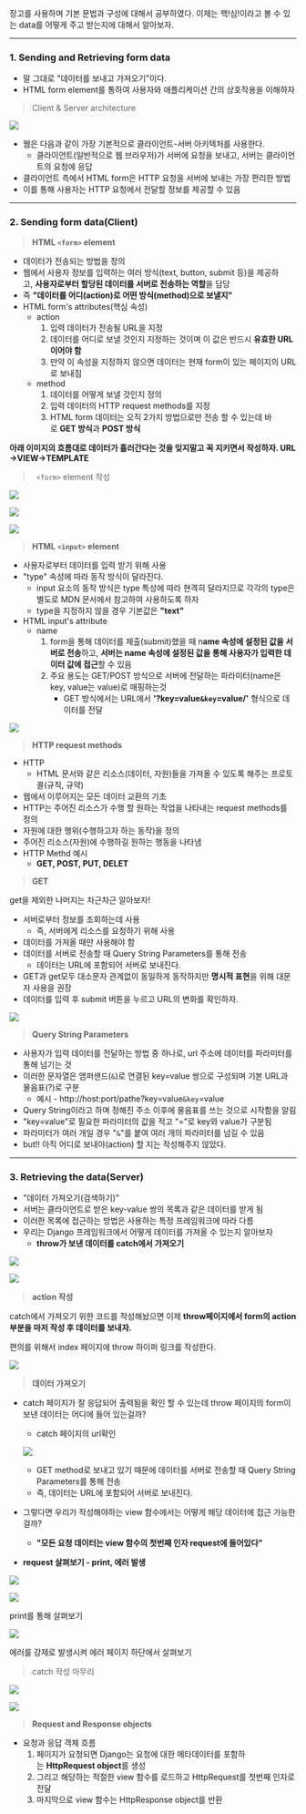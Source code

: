 장고를 사용하며 기본 문법과 구성에 대해서 공부하였다. 이제는 핵!심!이라고 볼 수 있는 data를 어떻게 주고 받는지에 대해서 알아보자.

---

### 1. Sending and Retrieving form data

-   말 그대로 "데이터를 보내고 가져오기"이다.
-   HTML form element를 통하여 사용자와 애플리케이션 간의 상호작용을 이해하자

> Client & Server architecture

![](https://blog.kakaocdn.net/dn/bibQl9/btrLhO8nQbm/mT8jjXW4WHuhtwiz3Yfbak/img.png)

-   웹은 다음과 같이 가장 기본적으로 클라이언트-서버 아키텍처를 사용한다.
    -   클라이언트(일반적으로 웹 브라우저)가 서버에 요청을 보내고, 서버는 클라이언트의 요청에 응답
-   클라이언트 측에서 HTML form은 HTTP 요청을 서버에 보내는 가장 편리한 방법
-   이를 통해 사용자는 HTTP 요청에서 전달할 정보를 제공할 수 있음

---

### 2. Sending form data(Client)

> **HTML ``<form>`` element**

-   데이터가 전송되는 방법을 정의
-   웹에서 사용자 정보를 입력하는 여러 방식(text, button, submit 등)을 제공하고, **사용자로부터 할당된 데이터를 서버로 전송하는 역할**을 담당
-   즉 **"데이터를 어디(action)로 어떤 방식(method)으로 보낼지"**
-   HTML form's attributes(핵심 속성)  
    -   action
        1.  입력 데이터가 전송될 URL을 지정
        2.  데이터를 어디로 보낼 것인지 지정하는 것이며 이 값은 반드시 **유효한 URL이어야 함**
        3.  만약 이 속성을 지정하지 않으면 데이터는 현재 form이 있는 페이지의 URL로 보내짐
    -   method
        1.  데이터를 어떻게 보낼 것인지 정의
        2.  입력 데이터의 HTTP request methods를 지정
        3.  HTML form 데이터는 오직 2가지 방법으로만 전송 할 수 있는데 바로 **GET 방식**과 **POST 방식**

**아래 이미지의 흐름대로 데이터가 흘러간다는 것을 잊지말고 꼭 지키면서 작성하자. URL ->VIEW->TEMPLATE**

>`` <form>`` element 작성

![](https://blog.kakaocdn.net/dn/bvE8vu/btrLg80CMa2/rldN6OQbXt6RPHY2Y80Ii1/img.png)

![](https://blog.kakaocdn.net/dn/KccnQ/btrLgNoWx4K/CRZHYcOYJpM0xBxI3MMNgk/img.png)

![](https://blog.kakaocdn.net/dn/bccY4u/btrLhfL0TFF/KS3tW8Jk6GS254RoCZ86Z0/img.png)

> **HTML ``<input>`` element**

-   사용자로부터 데이터를 입력 받기 위해 사용
-   "type" 속성에 따라 동작 방식이 달라진다.
    -   input 요소의 동작 방식은 type 특성에 따라 현격히 달라지므로 각각의 type은 별도로 MDN 문서에서 참고하여 사용하도록 하자
    -   type을 지정하지 않을 경우 기본값은 **"text"**
-   HTML input's attribute
    -   name
        1.  form을 통해 데이터를 제출(submit)했을 때 n**ame 속성에 설정된 값을 서버로 전송**하고, **서버는 name 속성에 설정된 값을 통해 사용자가 입력한 데이터 값에 접근**할 수 있음
        2.  주요 용도는 GET/POST 방식으로 서버에 전달하는 파라미터(name은 key, value는 value)로 매핑하는것
            -   GET 방식에서는 URL에서 **'****?key=value`&key`=value/****'** 형식으로 데이터를 전달

![](https://blog.kakaocdn.net/dn/crJHnV/btrLg8M6f6h/YCsUCfTrerFBCbk0Sg2khk/img.png)

> **HTTP request methods**

-   HTTP
    -   HTML 문서와 같은 리소스(데이터, 자원)들을 가져올 수 있도록 해주는 프로토콜(규칙, 규약)
-   웹에서 이루어지는 모든 데이터 교환의 기초
-   HTTP는 주어진 리소스가 수행 할 원하는 작업을 나타내는 request methods를 정의
-   자원에 대한 행위(수행하고자 하는 동작)을 정의
-   주어진 리소스(자원)에 수행하길 원하는 행동을 나타냄
-   HTTP Methd 예시
    -   **GET, POST, PUT, DELET**

> **GET**

get을 제외한 나머지는 차근차근 알아보자!

-   서버로부터 정보를 조회하는데 사용
    -   즉, 서버에게 리소스를 요청하기 위해 사용
-   데이터를 가져올 때만 사용해야 함
-   데이터를 서버로 전송할 때 Query String Parameters를 통해 전송
    -   데이터는 URL에 포함되어 서버로 보내진다.
-   GET과 get모두 대소문자 관계없이 동일하게 동작하지만 **명시적 표현**을 위해 대문자 사용을 권장
-   데이터를 입력 후 submit 버튼을 누르고 URL의 변화를 확인하자.

![](https://blog.kakaocdn.net/dn/cpYRPC/btrLiVTgBdK/Kh9GtnxZu3ugvB8DrsdGx0/img.png)

> **Query String Parameters**

-   사용자가 입력 데이터를 전달하는 방법 중 하나로, url 주소에 데이터를 파라미터를 통해 넘기는 것
-   이러한 문자열은 앰퍼샌드(``&``)로 연결된 key=value 쌍으로 구성되며 기본 URL과 물음표(?)로 구분
    -   예시 - http://host:port/pathe?key=value`&key`=value
-   Query String이라고 하며 정해진 주소 이후에 물음표를 쓰는 것으로 시작함을 알림
-   "key=value"로 필요한 파라미터의 값을 적고 "="로 key와 value가 구분됨
-   파라미터가 여러 개일 경우 "``&``"를 붙여 여러 개의 파라미터를 넘길 수 있음
-   but!! 아직 어디로 보내야(action) 할 지는 작성해주지 않았다.

---

### 3. Retrieving the data(Server)

-   "데이터 가져오기(검색하기)"
-   서버는 클라이언트로 받은 key-value 쌍의 목록과 같은 데이터를 받게 됨
-   이러한 목록에 접근하는 방법은 사용하는 특정 프레임워크에 따라 다름
-   우리는 Django 프레임워크에서 어떻게 데이터를 가져올 수 있는지 알아보자
    -   **throw가 보낸 데이터를 catch에서 가져오기**

![](https://blog.kakaocdn.net/dn/didV14/btrLhXqA4zo/mznodOEEidaz91f2BO7Vh1/img.png)

![](https://blog.kakaocdn.net/dn/NEeBM/btrLiapTYTa/vlzVSj0jSJfyo9hjMSvbb0/img.png)

> **action 작성**

catch에서 가져오기 위한 코드를 작성해놨으면 이제 **throw페이지에서 form의 action 부분을 마저 작성 후 데이터를 보내자.**

편의를 위해서 index 페이지에 throw 하이퍼 링크를 작성한다.

![](https://blog.kakaocdn.net/dn/nkhQf/btrLgScELC5/MbOSiKV57wybfZTjVhOBxk/img.png)

> **데이터 가져오기**

-   catch 페이지가 잘 응답되어 출력됨을 확인 할 수 있는데 throw 페이지의 form이 보낸 데이터는 어디에 들어 있는걸까?
    -   catch 페이지의 url확인 
    
    ![](https://blog.kakaocdn.net/dn/mQ9Zp/btrLgPtvtDZ/NKCPJMRnlI6m8KbjWgKCtk/img.png)
    
    -   GET method로 보내고 있기 때문에 데이터를 서버로 전송할 때 Query String Parameters를 통해 전송
    -   즉, 데이터는 URL에 포함되어 서버로 보내진다.
-   그렇다면 우리가 작성해야하는 view 함수에서는 어떻게 해당 데이터에 접근 가능한걸까?
    -   **"모든 요청 데이터는 view 함수의 첫번째 인자 request에 들어있다"**
-   **request 살펴보기 - print, 에러 발생**

![](https://blog.kakaocdn.net/dn/b3H3va/btrLhPM0FRy/we0y4h4Oc6VKKHfEUYlI5K/img.png)

![](https://blog.kakaocdn.net/dn/B4Bz1/btrLk4WuU9c/500XCXLJiYS4VteLH6Xvt0/img.png)

print를 통해 살펴보기

![](https://blog.kakaocdn.net/dn/xSuJW/btrLiWkkt7u/usmU16gPqjv8MYa2UIugYk/img.png)

에러를 강제로 발생시켜 에러 페이지 하단에서 살펴보기

> catch 작성 마무리

![](https://blog.kakaocdn.net/dn/bAFVOV/btrLg71OcrR/kK4Ay4jPcdmeiFfv8ZvNv0/img.png)

![](https://blog.kakaocdn.net/dn/VSDGi/btrLihh5Sey/kwsDkvIVCOckEVeMd0apvK/img.png)

> **Request and Response objects**

-   요청과 응답 객체 흐름
    1.  페이지가 요청되면 Django는 요청에 대한 메타데이터를 포함하는 **HttpRequest object**를 생성
    2.  그리고 해당하는 적절한 view 함수를 로드하고 HttpRequest를 첫번째 인자로 전달
    3.  마지막으로 view 함수는 HttpResponse object를 반환